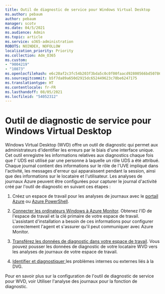 ```yaml
---
title: Outil de diagnostic de service pour Windows Virtual Desktop
ms.author: pebaum
author: pebaum
manager: scotv
ms.date: 04/5/2021
ms.audience: Admin
ms.topic: article
ms.service: o365-administration
ROBOTS: NOINDEX, NOFOLLOW
localization_priority: Priority
ms.collection: Adm_O365
ms.custom:
- "9004219"
- "10873"
ms.openlocfilehash: e6c20af2c3fc54b203f3bda5c0c0f00faacd92800566bd507867c4e9fe4a23f1
ms.sourcegitcommit: b5f7da89a650d2915dc652449623c78be6247175
ms.translationtype: HT
ms.contentlocale: fr-FR
ms.lasthandoff: 08/05/2021
ms.locfileid: "54052312"
---
```

# <a name="service-diagnostics-tool-for-windows-virtual-desktop"></a>Outil de diagnostic de service pour Windows Virtual Desktop

Windows Virtual Desktop (WVD) offre un outil de diagnostic qui permet aux administrateurs d'identifier les erreurs par le biais d'une interface unique. Cet outil enregistre les informations relatives aux diagnostics chaque fois que l' UDS est utilisé par une personne à laquelle un rôle UDS a été attribué. Chaque journal contient des informations sur le rôle de l'UVE impliqué dans l'activité, les messages d'erreur qui apparaissent pendant la session, ainsi que des informations sur le locataire et l'utilisateur. Les analyses de journaux Azure peuvent être configurées pour capturer le journal d'activité créé par l'outil de diagnostic en suivant ces étapes :

1. Créez un espace de travail pour les analyses de journaux avec le [portail Azure](https://go.microsoft.com/fwlink/?linkid=2129500) ou [Azure PowerShell](https://go.microsoft.com/fwlink/?linkid=2129501).

1. [Connecter les ordinateurs Windows à Azure Monitor](https://go.microsoft.com/fwlink/?linkid=2129913). Obtenez l'ID de l'espace de travail et la clé primaire de votre espace de travail. L'assistant d'installation a besoin de ces informations pour configurer correctement l'agent et s'assurer qu'il peut communiquer avec Azure Monitor.

1. [Transférez les données de diagnostic dans votre espace de travail](https://go.microsoft.com/fwlink/?linkid=2128284). Vous pouvez pousser les données de diagnostic de votre locataire WVD vers les analyses de journaux de votre espace de travail.

1. [Identifier et diagnostiquer ](https://docs.microsoft.com/azure/virtual-desktop/diagnostics-role-service#diagnose-issues-with-powershell)les problèmes internes ou externes liés à la DVG.

Pour en savoir plus sur la configuration de l'outil de diagnostic de service pour WVD, voir Utiliser l'analyse des journaux pour la fonction de diagnostic.